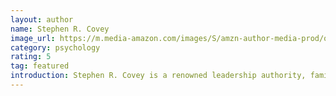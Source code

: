 ```yaml
---
layout: author
name: Stephen R. Covey
image_url: https://m.media-amazon.com/images/S/amzn-author-media-prod/qajslt1qv0i4do5sebt02hkn6d.jpg
category: psychology
rating: 5
tag: featured
introduction: Stephen R. Covey is a renowned leadership authority, family expert, teacher, organizational consultant, and co-founder of FranklinCovey Co. He is author of several international bestsellers, including The 7 Habits of Highly Effective People, which has sold over 20 million copies. He was named one of TIME Magazine's 25 Most Influential Americans. 
---
```

